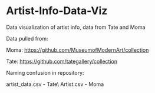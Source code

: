 # Artist-Info-Data-Viz
Data visualization of artist info, data from Tate and Moma 

Data pulled from: 

Moma: https://github.com/MuseumofModernArt/collection

Tate: https://github.com/tategallery/collection

Naming confusion in repository: 

artist_data.csv - Tate\\
Artist.csv - Moma
